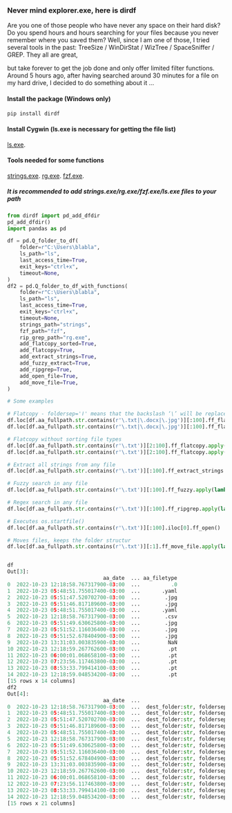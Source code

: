 ### Never mind explorer.exe, here is dirdf

Are you one of those people who have never any space on their hard disk? Do you spend hours and hours searching for your files because you never remember where you saved them? Well, since I am one of those, I tried several tools in the past: TreeSize / WinDirStat / WizTree / SpaceSniffer / GREP. They all are great,

but take forever to get the job done and only offer limited filter functions. Around 5 hours ago, after having searched around 30 minutes for a file on my hard drive, I decided to do something about it ... 

#### Install the package (Windows only)
```python
pip install dirdf
```

#### Install Cygwin (ls.exe is necessary for getting the file list)

[ls.exe](https://www.cygwin.com/setup-x86_64.exe).

#### Tools needed for some functions

[strings.exe](https://download.sysinternals.com/files/Strings.zip).
[rg.exe](https://github.com/BurntSushi/ripgrep/releases/download/13.0.0/ripgrep-13.0.0-x86_64-pc-windows-gnu.zip).
[fzf.exe](https://github.com/junegunn/fzf/releases/download/0.35.1/fzf-0.35.1-windows_amd64.zip).

##### It is recommended to add strings.exe/rg.exe/fzf.exe/ls.exe files to your path

```python
from dirdf import pd_add_dfdir
pd_add_dfdir()
import pandas as pd

df = pd.Q_folder_to_df(
    folder=r"C:\Users\blabla",
    ls_path="ls",
    last_access_time=True,
    exit_keys="ctrl+x",
    timeout=None,
)
df2 = pd.Q_folder_to_df_with_functions(
    folder=r"C:\Users\blabla",
    ls_path="ls",
    last_access_time=True,
    exit_keys="ctrl+x",
    timeout=None,
    strings_path="strings",
    fzf_path="fzf",
    rip_grep_path="rg.exe",
    add_flatcopy_sorted=True,
    add_flatcopy=True,
    add_extract_strings=True,
    add_fuzzy_extract=True,
    add_ripgrep=True,
    add_open_file=True,
    add_move_file=True,
)

# Some examples

# Flatcopy - foldersep='ǀ' means that the backslash ‘\’ will be replaced by 'ǀ'. The replacement is important because there is no “flat copy” with a backslash in the path! All file types (pdf, jpg ... ) will get their own folder. If you want to save space, create a symlink instead of copying the whole file 
df.loc[df.aa_fullpath.str.contains(r'\.txt|\.docx|\.jpg')][:100].ff_flatcopy_sorted.apply(lambda x:x('f:\\testflatcopy_df', foldersep='ǀ', symlink=False, copystat=True))
df.loc[df.aa_fullpath.str.contains(r'\.txt|\.docx|\.jpg')][:100].ff_flatcopy_sorted.apply(lambda x:x('f:\\testflatcopy_df\\symlink', foldersep='ǀ', symlink=True, copystat=True)) # copystat will be ignored in this case

# Flatcopy without sorting file types
df.loc[df.aa_fullpath.str.contains(r'\.txt')][2:100].ff_flatcopy.apply(lambda x:x('f:\\newfoldertest\\flatcopy'))
df.loc[df.aa_fullpath.str.contains(r'\.txt')][2:100].ff_flatcopy.apply(lambda x:x('f:\\newfoldertest\\flatcopy\\sym',symlink=True))

# Extract all strings from any file 
df.loc[df.aa_fullpath.str.contains(r'\.txt')][:100].ff_extract_strings.apply(lambda x:x(exit_keys='ctrl+x', print_output=True, timeout=None))

# Fuzzy search in any file
df.loc[df.aa_fullpath.str.contains(r'\.txt')][:100].ff_fuzzy.apply(lambda x:x('windows'))

# Regex search in any file
df.loc[df.aa_fullpath.str.contains(r'\.txt')][:100].ff_ripgrep.apply(lambda x:x(regular_expression='name', other_parameters='-i', exit_keys='ctrl+x', print_output=True, timeout=.1))

# Executes os.startfile()
df.loc[df.aa_fullpath.str.contains(r'\.txt')][:100].iloc[0].ff_open()

# Moves files, keeps the folder structur
df.loc[df.aa_fullpath.str.contains(r'\.txt')][:1].ff_move_file.apply(lambda x:x('f:\\newfoldertest'))


df
Out[3]: 
                               aa_date  ... aa_filetype
0  2022-10-23 12:18:58.767317900-03:00  ...          .0
1  2022-10-23 05:48:51.755017400-03:00  ...       .yaml
2  2022-10-23 05:51:47.520702700-03:00  ...        .jpg
3  2022-10-23 05:51:46.817189600-03:00  ...        .jpg
4  2022-10-23 05:48:51.755017400-03:00  ...       .yaml
5  2022-10-23 12:18:58.767317900-03:00  ...        .csv
6  2022-10-23 05:51:49.630625800-03:00  ...        .jpg
7  2022-10-23 05:51:52.116036400-03:00  ...        .jpg
8  2022-10-23 05:51:52.678404900-03:00  ...        .jpg
9  2022-10-23 13:31:03.003835900-03:00  ...         NaN
10 2022-10-23 12:18:59.267762600-03:00  ...         .pt
11 2022-10-23 06:00:01.068658100-03:00  ...         .pt
12 2022-10-23 07:23:56.117463800-03:00  ...         .pt
13 2022-10-23 08:53:33.799414100-03:00  ...         .pt
14 2022-10-23 12:18:59.048534200-03:00  ...         .pt
[15 rows x 14 columns]
df2
Out[4]: 
                               aa_date  ...                                        ff_flatcopy
0  2022-10-23 12:18:58.767317900-03:00  ...  dest_folder:str, foldersep:str='ǀ', symlink:bo...
1  2022-10-23 05:48:51.755017400-03:00  ...  dest_folder:str, foldersep:str='ǀ', symlink:bo...
2  2022-10-23 05:51:47.520702700-03:00  ...  dest_folder:str, foldersep:str='ǀ', symlink:bo...
3  2022-10-23 05:51:46.817189600-03:00  ...  dest_folder:str, foldersep:str='ǀ', symlink:bo...
4  2022-10-23 05:48:51.755017400-03:00  ...  dest_folder:str, foldersep:str='ǀ', symlink:bo...
5  2022-10-23 12:18:58.767317900-03:00  ...  dest_folder:str, foldersep:str='ǀ', symlink:bo...
6  2022-10-23 05:51:49.630625800-03:00  ...  dest_folder:str, foldersep:str='ǀ', symlink:bo...
7  2022-10-23 05:51:52.116036400-03:00  ...  dest_folder:str, foldersep:str='ǀ', symlink:bo...
8  2022-10-23 05:51:52.678404900-03:00  ...  dest_folder:str, foldersep:str='ǀ', symlink:bo...
9  2022-10-23 13:31:03.003835900-03:00  ...  dest_folder:str, foldersep:str='ǀ', symlink:bo...
10 2022-10-23 12:18:59.267762600-03:00  ...  dest_folder:str, foldersep:str='ǀ', symlink:bo...
11 2022-10-23 06:00:01.068658100-03:00  ...  dest_folder:str, foldersep:str='ǀ', symlink:bo...
12 2022-10-23 07:23:56.117463800-03:00  ...  dest_folder:str, foldersep:str='ǀ', symlink:bo...
13 2022-10-23 08:53:33.799414100-03:00  ...  dest_folder:str, foldersep:str='ǀ', symlink:bo...
14 2022-10-23 12:18:59.048534200-03:00  ...  dest_folder:str, foldersep:str='ǀ', symlink:bo...
[15 rows x 21 columns]


```

